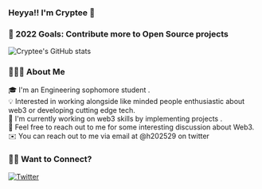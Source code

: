 ### **Heyya!! I'm Cryptee** 👋

### 🚀 2022 Goals: Contribute more to Open Source projects

![Cryptee's GitHub stats](https://github-readme-stats.vercel.app/api?username=crypte-1&show_icons=true&theme=dracula) 
 

 
### 👨🏻‍💻 About Me
🎓 I'm an Engineering sophomore student .\
💡 Interested in working alongside like minded people enthusiastic about web3 or developing cutting edge tech.\
🌱 I'm currently working on web3 skills by implementing projects .\
💬 Feel free to reach out to me for some interesting discussion about Web3.\
✉️ You can reach out to me via email at @h202529 on twitter 

### 🤝🏻 Want to Connect?

<a href = "https://twitter.com/h202529"> <img src= "icons/twitter.PNG" alt = "Twitter"/></a>
 
